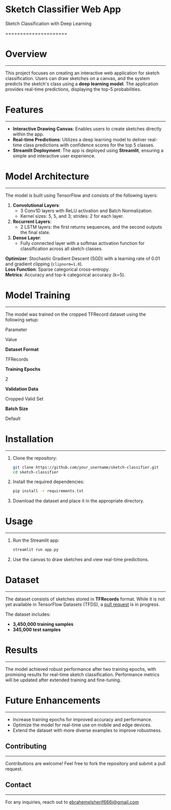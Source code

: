 
Sketch Classifier Web App
=========================

Sketch Classification with Deep Learning

\=====================

Overview
========

* * *

This project focuses on creating an interactive web application for sketch classification. Users can draw sketches on a canvas, and the system predicts the sketch's class using a **deep learning model**. The application provides real-time predictions, displaying the top-5 probabilities.

Features
========

* * *

*   **Interactive Drawing Canvas**: Enables users to create sketches directly within the app.
*   **Real-time Predictions**: Utilizes a deep learning model to deliver real-time class predictions with confidence scores for the top 5 classes.
*   **Streamlit Deployment**: The app is deployed using **Streamlit**, ensuring a simple and interactive user experience.

Model Architecture
==================

* * *

The model is built using TensorFlow and consists of the following layers:

1.  **Convolutional Layers**:
    *   3 Conv1D layers with ReLU activation and Batch Normalization.
    *   Kernel sizes: 5, 5, and 3; strides: 2 for each layer.
2.  **Recurrent Layers**:
    *   2 LSTM layers: the first returns sequences, and the second outputs the final state.
3.  **Dense Layer**:
    *   Fully connected layer with a softmax activation function for classification across all sketch classes.

**Optimizer**: Stochastic Gradient Descent (SGD) with a learning rate of 0.01 and gradient clipping (`clipnorm=1.0`).  
**Loss Function**: Sparse categorical cross-entropy.  
**Metrics**: Accuracy and top-k categorical accuracy (k=5).

Model Training
==============

* * *

The model was trained on the cropped TFRecord dataset using the following setup:

Parameter

Value

**Dataset Format**

TFRecords

**Training Epochs**

2

**Validation Data**

Cropped Valid Set

**Batch Size**

Default

Installation
============

* * *

1.  Clone the repository:
    
    ```bash
    git clone https://github.com/your_username/sketch-classifier.git
    cd sketch-classifier
    ```
    
2.  Install the required dependencies:
    
    ```bash
    pip install -r requirements.txt
    ```
    
3.  Download the dataset and place it in the appropriate directory.
    

Usage
=====

* * *

1.  Run the Streamlit app:
    
    ```bash
    streamlit run app.py
    ```
    
2.  Use the canvas to draw sketches and view real-time predictions.
    

Dataset
=======

* * *

The dataset consists of sketches stored in **TFRecords** format. While it is not yet available in TensorFlow Datasets (TFDS), a [pull request](https://github.com/tensorflow/datasets/pull/361) is in progress.

The dataset includes:

*   **3,450,000 training samples**
*   **345,000 test samples**

Results
=======

* * *

The model achieved robust performance after two training epochs, with promising results for real-time sketch classification. Performance metrics will be updated after extended training and fine-tuning.

Future Enhancements
===================

* * *

*   Increase training epochs for improved accuracy and performance.
*   Optimize the model for real-time use on mobile and edge devices.
*   Extend the dataset with more diverse examples to improve robustness.

Contributing
------------

* * *

Contributions are welcome! Feel free to fork the repository and submit a pull request.

Contact
-------

* * *

For any inquiries, reach out to ebrahemelsherif666i@gmail.com
